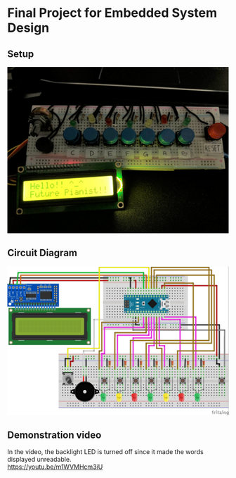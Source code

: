 # Final Project for Embedded System Design

## Setup

<img src="/Final Project/Prototype.jpg">

## Circuit Diagram

<img src="/Final Project/Circuit Diagram.jpg">

## Demonstration video
In the video, the backlight LED is turned off since it made the words displayed unreadable.  
https://youtu.be/m1WVMHcm3iU
